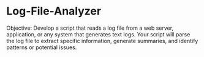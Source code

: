 # Log-File-Analyzer
Objective: Develop a script that reads a log file from a web server, application, or any system that generates text logs. Your script will parse the log file to extract specific information, generate summaries, and identify patterns or potential issues.

